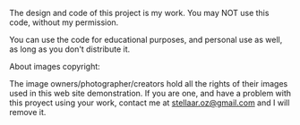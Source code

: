 The design and code of this project is my work. You may NOT use this code, without my permission.

You can use the code for educational purposes, and personal use as well, as long as you don't distribute it.

About images copyright:

The image owners/photographer/creators hold all the rights of their images used in this web site demonstration. If you are one, and have a problem with this proyect using your work, contact me at stellaar.oz@gmail.com and I will remove it.
